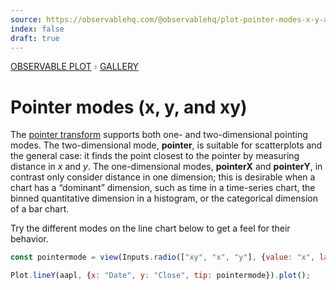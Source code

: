 ```yaml
---
source: https://observablehq.com/@observablehq/plot-pointer-modes-x-y-and-xy
index: false
draft: true
---
```


<div style="color: grey; font: 13px/25.5px var(--sans-serif); text-transform: uppercase;"><h1 style="display: none;">Plot: Pointer modes (x, y, and xy)</h1><a href="/plot">Observable Plot</a> › <a href="/@observablehq/plot-gallery">Gallery</a></div>

# Pointer modes (x, y, and xy)

The [pointer transform](https://observablehq.com/plot/interactions/pointer) supports both one- and two-dimensional pointing modes. The two-dimensional mode, **pointer**, is suitable for scatterplots and the general case: it finds the point closest to the pointer by measuring distance in _x_ and _y_. The one-dimensional modes, **pointerX** and **pointerY**, in contrast only consider distance in one dimension; this is desirable when a chart has a “dominant” dimension, such as time in a time-series chart, the binned quantitative dimension in a histogram, or the categorical dimension of a bar chart.

Try the different modes on the line chart below to get a feel for their behavior.

```js
const pointermode = view(Inputs.radio(["xy", "x", "y"], {value: "x", label: "Pointer mode"}));
```

```js echo
Plot.lineY(aapl, {x: "Date", y: "Close", tip: pointermode}).plot();
```
